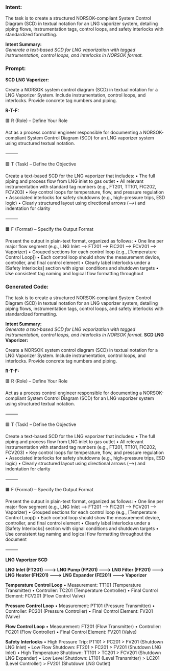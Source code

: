 ### Intent:
The task is to create a structured NORSOK-compliant System Control Diagram (SCD) in textual notation for an LNG vaporizer system, detailing piping flows, instrumentation tags, control loops, and safety interlocks with standardized formatting.  

**Intent Summary:**  
*Generate a text-based SCD for LNG vaporization with tagged instrumentation, control loops, and interlocks in NORSOK format.*

### Prompt:
**SCD LNG Vaporizer:**

Create a NORSOK system control diagram (SCD) in textual notation for a LNG Vaporizer System. Include instrumentation, control loops, and interlocks. Provide concrete tag numbers and piping.

**R-T-F:**

🟥 R (Role) – Define Your Role

Act as a process control engineer responsible for documenting a NORSOK-compliant System Control Diagram (SCD) for an LNG vaporizer system using structured textual notation.

⸻

🟩 T (Task) – Define the Objective

Create a text-based SCD for the LNG vaporizer that includes:
	•	The full piping and process flow from LNG inlet to gas outlet
	•	All relevant instrumentation with standard tag numbers (e.g., FT201, TT101, FIC202, FCV203)
	•	Key control loops for temperature, flow, and pressure regulation
	•	Associated interlocks for safety shutdowns (e.g., high-pressure trips, ESD logic)
	•	Clearly structured layout using directional arrows (-->) and indentation for clarity

⸻

🟧 F (Format) – Specify the Output Format

Present the output in plain-text format, organized as follows:
	•	One line per major flow segment (e.g., LNG Inlet --> FT201 --> FIC201 --> FCV201 --> Vaporizer)
	•	Grouped sections for each control loop (e.g., [Temperature Control Loop])
	•	Each control loop should show the measurement device, controller, and final control element
	•	Clearly label interlocks under a [Safety Interlocks] section with signal conditions and shutdown targets
	•	Use consistent tag naming and logical flow formatting throughout

### Generated Code:
The task is to create a structured NORSOK-compliant System Control Diagram (SCD) in textual notation for an LNG vaporizer system, detailing piping flows, instrumentation tags, control loops, and safety interlocks with standardized formatting.  

**Intent Summary:**  
*Generate a text-based SCD for LNG vaporization with tagged instrumentation, control loops, and interlocks in NORSOK format.*
**SCD LNG Vaporizer:**

Create a NORSOK system control diagram (SCD) in textual notation for a LNG Vaporizer System. Include instrumentation, control loops, and interlocks. Provide concrete tag numbers and piping.

**R-T-F:**

🟥 R (Role) – Define Your Role

Act as a process control engineer responsible for documenting a NORSOK-compliant System Control Diagram (SCD) for an LNG vaporizer system using structured textual notation.

⸻

🟩 T (Task) – Define the Objective

Create a text-based SCD for the LNG vaporizer that includes:
	•	The full piping and process flow from LNG inlet to gas outlet
	•	All relevant instrumentation with standard tag numbers (e.g., FT201, TT101, FIC202, FCV203)
	•	Key control loops for temperature, flow, and pressure regulation
	•	Associated interlocks for safety shutdowns (e.g., high-pressure trips, ESD logic)
	•	Clearly structured layout using directional arrows (-->) and indentation for clarity

⸻

🟧 F (Format) – Specify the Output Format

Present the output in plain-text format, organized as follows:
	•	One line per major flow segment (e.g., LNG Inlet --> FT201 --> FIC201 --> FCV201 --> Vaporizer)
	•	Grouped sections for each control loop (e.g., [Temperature Control Loop])
	•	Each control loop should show the measurement device, controller, and final control element
	•	Clearly label interlocks under a [Safety Interlocks] section with signal conditions and shutdown targets
	•	Use consistent tag naming and logical flow formatting throughout the document

⸻

**LNG Vaporizer SCD**

**LNG Inlet (FT201) ---> LNG Pump (FP201) ---> LNG Filter (FF201) ---> LNG Heater (FH201) ---> LNG Expander (FE201) ---> Vaporizer**

**Temperature Control Loop**
	•	Measurement: TT101 (Temperature Transmitter)
	•	Controller: TC201 (Temperature Controller)
	•	Final Control Element: FCV201 (Flow Control Valve)

**Pressure Control Loop**
	•	Measurement: PT101 (Pressure Transmitter)
	•	Controller: PC201 (Pressure Controller)
	•	Final Control Element: FV201 (Valve)

**Flow Control Loop**
	•	Measurement: FT201 (Flow Transmitter)
	•	Controller: FC201 (Flow Controller)
	•	Final Control Element: FV201 (Valve)

**Safety Interlocks**
	•	High Pressure Trip: PT101 > PC201 > FV201 (Shutdown LNG Inlet)
	•	Low Flow Shutdown: FT201 > FC201 > FV201 (Shutdown LNG Inlet)
	•	High Temperature Shutdown: TT101 > TC201 > FCV201 (Shutdown LNG Expander)
	•	Low Level Shutdown: LT101 (Level Transmitter) > LC201 (Level Controller) > FV201 (Shutdown LNG Outlet)
